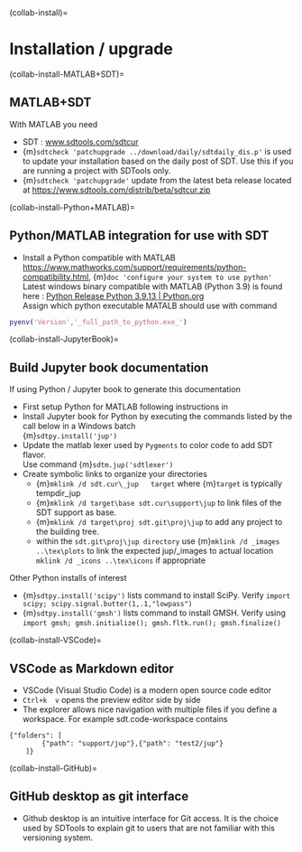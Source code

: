 ```{include} ../header.md
```

```{tableofcontents}
```

(collab-install)=
# Installation / upgrade

(collab-install-MATLAB+SDT)=
## MATLAB+SDT
With MATLAB you need 
- SDT : www.sdtools.com/sdtcur
- {m}`sdtcheck 'patchupgrade ../download/daily/sdtdaily_dis.p'` is used to update your installation based on the daily post of SDT. Use this if you are running a project with SDTools only. 
- {m}`sdtcheck 'patchupgrade'` update from the latest beta release located at https://www.sdtools.com/distrib/beta/sdtcur.zip  

(collab-install-Python+MATLAB)=
## Python/MATLAB integration for use with SDT
- Install a Python compatible with MATLAB  https://www.mathworks.com/support/requirements/python-compatibility.html,  {m}`doc 'configure your system to use python'`  
Latest windows binary compatible with MATLAB (Python 3.9) is found here : [Python Release Python 3.9.13 | Python.org](https://www.python.org/downloads/release/python-3913/)  
Assign which python executable MATALB should use with command  
```MATLAB
pyenv('Version','_full_path_to_python.exe_')
```

(collab-install-JupyterBook)=
## Build Jupyter book documentation

If using Python / Jupyter book to generate this documentation

- First setup Python for MATLAB following instructions in 
- Install Jupyter book for Python by executing the commands listed by the call below in a Windows batch  
{m}`sdtpy.install('jup')`
- Update the matlab lexer used by `Pygments` to color code to add SDT flavor.  
Use command {m}`sdtm.jup('sdtlexer')`
- Create symbolic links to organize your directories
  - {m}`mklink /d sdt.cur\_jup   target` where {m}`target` is typically tempdir\_jup 
  - {m}`mklink /d target\base sdt.cur\support\jup` to link files of the SDT support as base. 
  - {m}`mklink /d target\proj sdt.git\proj\jup` to add any project to the building tree. 
  - within the  `sdt.git\proj\jup directory` use {m}`mklink /d _images ..\tex\plots`  to link the expected jup/_images to actual location
 `mklink /d _icons ..\tex\icons`  if appropriate


Other Python installs of interest

- {m}`sdtpy.install('scipy')` lists command to install SciPy. Verify `import scipy; scipy.signal.butter(1,.1,"lowpass")`
- {m}`sdtpy.install('gmsh')` lists command to install GMSH. Verify using `import gmsh; gmsh.initialize(); gmsh.fltk.run(); gmsh.finalize()`
	
(collab-install-VSCode)=
## VSCode as Markdown editor

- VSCode (Visual Studio Code) is a modern open source code editor
- `Ctrl+k  v` opens the preview editor side by side 
- The explorer allows nice navigation with multiple files if you define a workspace. For example sdt.code-workspace contains

```
{"folders": [
		{"path": "support/jup"},{"path": "test2/jup"}
	]}
```

(collab-install-GitHub)=
## GitHub desktop as git interface

- Github desktop is an intuitive interface for Git access. It is the choice used by SDTools to explain git to users that are not familiar with this versioning system.   

